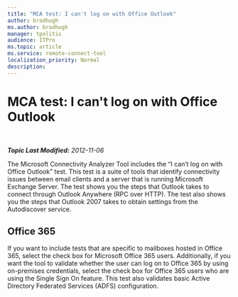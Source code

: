 ```yaml
---
title: "MCA test: I can't log on with Office Outlook"
author: bradhugh
ms.author: bradhugh
manager: tpolitis
audience: ITPro 
ms.topic: article 
ms.service: remote-connect-tool
localization_priority: Normal
description: 
---
```


<div data-xmlns="http://www.w3.org/1999/xhtml">

<div class="topic" data-xmlns="http://www.w3.org/1999/xhtml" data-msxsl="urn:schemas-microsoft-com:xslt" data-cs="https://msdn.microsoft.com/">

<div data-asp="https://msdn2.microsoft.com/asp">

# MCA test: I can't log on with Office Outlook

</div>

<div id="mainSection">

<div id="mainBody">

<span> </span>

_**Topic Last Modified:** 2012-11-06_

The Microsoft Connectivity Analyzer Tool includes the “I can’t log on with Office Outlook” test. This test is a suite of tools that identify connectivity issues between email clients and a server that is running Microsoft Exchange Server. The test shows you the steps that Outlook takes to connect through Outlook Anywhere (RPC over HTTP). The test also shows you the steps that Outlook 2007 takes to obtain settings from the Autodiscover service.

<div>

## Office 365

If you want to include tests that are specific to mailboxes hosted in Office 365, select the check box for Microsoft Office 365 users. Additionally, if you want the tool to validate whether the user can log on to Office 365 by using on-premises credentials, select the check box for Office 365 users who are using the Single Sign On feature. This test also validates basic Active Directory Federated Services (ADFS) configuration.

</div>

</div>

<span> </span>

</div>

</div>

</div>

